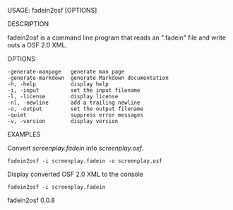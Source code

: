 
USAGE: fadein2osf [OPTIONS]

DESCRIPTION

fadein2osf is a command line program that reads an ".fadein" file
and write outs a OSF 2.0 XML.

OPTIONS

    -generate-manpage   generate man page
    -generate-markdown  generate Markdown documentation
    -h, -help           display help
    -i, -input          set the input filename
    -l, -license        display license
    -nl, -newline       add a trailing newline
    -o, -output         set the output filename
    -quiet              suppress error messages
    -v, -version        display version


EXAMPLES

Convert *screenplay.fadein* into *screenplay.osf*.

    fadein2osf -i screenplay.fadein -o screenplay.osf

Display converted OSF 2.0 XML to the console

	fadein2osf -i screenplay.fadein

fadein2osf 0.0.8
